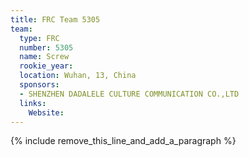 ```yaml
---
title: FRC Team 5305
team:
  type: FRC
  number: 5305
  name: Screw
  rookie_year:
  location: Wuhan, 13, China
  sponsors:
  - SHENZHEN DADALELE CULTURE COMMUNICATION CO.,LTD
  links:
    Website:
---
```


{% include remove_this_line_and_add_a_paragraph %}